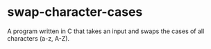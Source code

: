 # swap-character-cases
A program written in C that takes an input and swaps the cases of all characters (a-z, A-Z).
